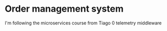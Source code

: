 # Order management system

I'm following the microservices course from Tiago
0 telemetry middleware
